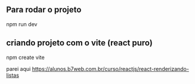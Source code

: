 ## Para rodar o projeto
npm run dev

## criando projeto com o vite (react puro)
npm create vite

parei aqui
https://alunos.b7web.com.br/curso/reactjs/react-renderizando-listas